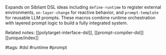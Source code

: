 Expands on Sibilant DSL ideas including `define-runtime` to register external environments, `on-layer-change` for reactive behavior, and `prompt-template` for reusable LLM prompts. These macros combine runtime orchestration with layered prompt logic to build a fully integrated system.

Related notes: [[polytarget-interface-dsl]], [[prompt-compiler-dsl]] [[unique/index]]

#tags: #dsl #runtime #prompt
